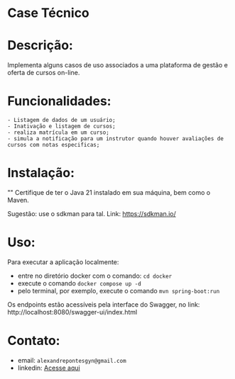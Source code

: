 # Case Técnico

# Descrição:

Implementa alguns casos de uso associados a uma plataforma de gestão e oferta de cursos on-line.

# Funcionalidades:

    - Listagem de dados de um usuário;
    - Inativação e listagem de cursos;
    - realiza matrícula em um curso;
    - simula a notificação para um instrutor quando houver avaliações de cursos com notas especificas;

# Instalação:
""
Certifique de ter o Java 21 instalado em sua máquina, bem como o Maven.

Sugestão: use o sdkman para tal. Link: https://sdkman.io/

# Uso:

Para executar a aplicação localmente:

- entre no diretório docker com o comando: `cd docker`
- execute o comando `docker compose up -d`
- pelo terminal, por exemplo, execute o comando `mvn spring-boot:run`
    
Os endpoints estão acessíveis pela interface do Swagger, no link: http://localhost:8080/swagger-ui/index.html



# Contato:

- email: `alexandrepontesgyn@gmail.com`
- linkedin: [Acesse aqui](https://www.linkedin.com/in/ap-queiroz/)
